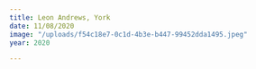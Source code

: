 ```yaml
---
title: Leon Andrews, York
date: 11/08/2020
image: "/uploads/f54c18e7-0c1d-4b3e-b447-99452dda1495.jpeg"
year: 2020

---
```


